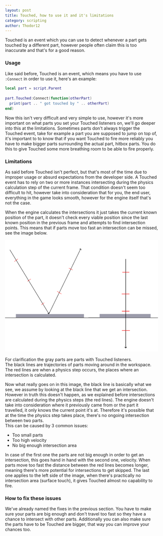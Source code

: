 ```yaml
---
layout: post
title: Touched, how to use it and it's limitations
category: scripting
author: Thodor12
---
```


Touched is an event which you can use to detect whenever a part gets touched by a different part, however people often claim this is too inaccurate and that's for a good reason.

### Usage

Like said before, Touched is an event, which means you have to use `:Connect` in order to use it, here's an example:
```lua
local part = script.Parent

part.Touched:Connect(function(otherPart)
  print(part .. " got touched by " .. otherPart)
end)
```
Now this isn't very difficult and very simple to use, however it's more important on what parts you set your Touched listeners on, we'll go deeper into this at the limitations.
Sometimes parts don't always trigger the Touched event, take for example a part you are supposed to jump on top of,
it's important to to know that if you want Touched to fire more reliably you have to make bigger parts surrounding the actual part, hitbox parts.
You do this to give Touched some more breathing room to be able to fire properly.

### Limitations

As said before Touched isn't perfect, but that's most of the time due to improper usage or absurd expectations from the developer side.
A Touched event has to rely on two or more instances intersecting during the physics calculation step of the current frame.
That condition doesn't seem too difficult to hit, however take into consideration that for you, the end user, everything in the game looks smooth,
however for the engine itself that's not the case.

When the engine calculates the intersections it just takes the current known position of the part, it doesn't check every viable position since the last known position in the
previous frame and attempts to find intersection points.
This means that if parts move too fast an intersection can be missed, see the image below.

![When Touched fails](/assets/images/TouchedNonWorkingCases.png)

For clarification the gray parts are parts with Touched listeners.  
The black lines are trajectories of parts moving around in the workspace.
The red lines are when a physics step occurs, the places where an intersection is calculated.

Now what really goes on in this image, the black line is basically what we see, we assume by looking at the black line that we get an intersection.
However in truth this doesn't happen, as we explained before intersections are calculated during the physics steps (the red lines).
The engine doesn't take into consideration where it previously came from or the part it travelled, it only knows the current point it's at.
Therefore it's possible that at the time the physics step takes place, there's no ongoing intersection between two parts.  
This can be caused by 3 common issues:
 - Too small parts
 - Too high velocity
 - No big enough intersection area

In case of the first one the parts are not big enough in order to get an intersection, this goes hand in hand with the second one, velocity.
When parts move too fast the distance between the red lines becomes longer, meaning there's more potential for intersections to get skipped.
The last one applies to the left side of the image, when there's practically no intersection area (surface touch), it gives Touched almost no capability to fire.

### How to fix these issues
We've already named the fixes in the previous section. You have to make sure your parts are big enough and don't travel too fast so they have a chance to intersect with other parts.
Additionally you can also make sure the parts have to be Touched are bigger, that way you can improve your chances too.